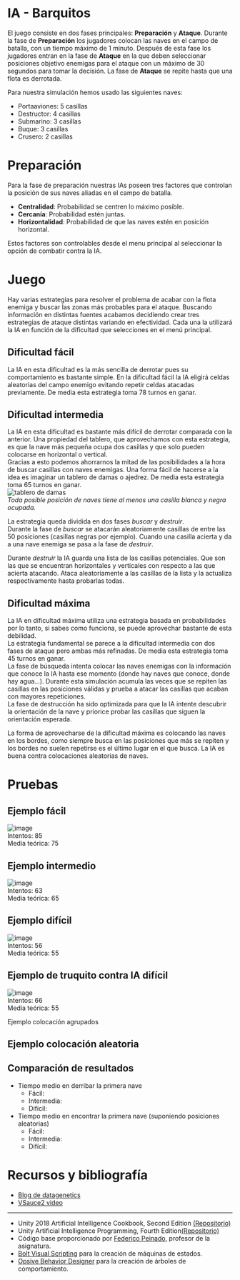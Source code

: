 # IA - Barquitos
El juego consiste en dos fases principales: **Preparación** y **Ataque**. Durante la fase de **Preparación** los jugadores colocan las naves en el campo de batalla, con un tiempo máximo de 1 minuto. Después de esta fase los jugadores entran en la fase de **Ataque** en la que deben seleccionar posiciones objetivo enemigas para el ataque con un máximo de 30 segundos para tomar la decisión. La fase de **Ataque** se repite hasta que una flota es derrotada.

Para nuestra simulación hemos usado las siguientes naves:

- Portaaviones: 5 casillas
- Destructor: 4 casillas
- Submarino: 3 casillas
- Buque: 3 casillas
- Crusero: 2 casillas

# Preparación  
Para la fase de preparación nuestras IAs poseen tres factores que controlan la posición de sus naves aliadas en el campo de batalla.  
* **Centralidad**: Probabilidad se centren lo máximo posible.
* **Cercanía**: Probabilidad estén juntas.
* **Horizontalidad**: Probabilidad de que las naves estén en posición horizontal.

Estos factores son controlables desde el menu principal al seleccionar la opción de combatir contra la IA.

# Juego
Hay varias estrategias para resolver el problema de acabar con la flota enemiga y buscar las zonas más probables para el ataque. Buscando información en distintas fuentes acabamos decidiendo crear tres estrategias de ataque distintas variando en efectividad. Cada una la utilizará la IA en función de la dificultad que selecciones en el menú principal.

## Dificultad fácil
La IA en esta dificultad es la más sencilla de derrotar pues su comportamiento es bastante simple. En la dificultad fácil la IA eligirá celdas aleatorias del campo enemigo evitando repetir celdas atacadas previamente. De media esta estrategia toma 78 turnos en ganar.

## Dificultad intermedia
La IA en esta dificultad es bastante más difícil de derrotar comparada con la anterior. Una propiedad del tablero, que aprovechamos con esta estrategia, es que la nave más pequeña ocupa dos casillas y que solo pueden colocarse en horizontal o vertical.  
Gracias a esto podemos ahorrarnos la mitad de las posibilidades a la hora de buscar casillas con naves enemigas. Una forma fácil de hacerse a la idea es imaginar un tablero de damas o ajedrez. De media esta estrategia toma 65 turnos en ganar.  
![tablero de damas](http://wordaligned.org/images/chessboard-magick.png)  
_Toda posible posición de naves tiene al menos una casilla blanca y negra ocupada._

La estrategia queda dividida en dos fases _buscar_ y _destruir_.  
Durante la fase de _buscar_ se atacarán aleatoriamente casillas de entre las 50 posiciones (casillas negras por ejemplo). Cuando una casilla acierta y da a una nave enemiga se pasa a la fase de _destruir_.  

Durante _destruir_ la IA guarda una lista de las casillas potenciales. Que son las que se encuentran horizontales y verticales con respecto a las que acierta atacando. Ataca aleatoriamente a las casillas de la lista y la actualiza respectivamente hasta probarlas todas. 

## Dificultad máxima
La IA en dificultad máxima utiliza una estrategia basada en probabilidades por lo tanto, si sabes como funciona, se puede aprovechar bastante de esta debilidad.  
La estrategia fundamental se parece a la dificultad intermedia con dos fases de ataque pero ambas más refinadas. De media esta estrategia toma 45 turnos en ganar.  
La fase de búsqueda intenta colocar las naves enemigas con la información que conoce la IA hasta ese momento (donde hay naves que conoce, donde hay agua...). Durante esta simulación acumula las veces que se repiten las casillas en las posiciones válidas y prueba a atacar las casillas que acaban con mayores repeticiones.  
La fase de destrucción ha sido optimizada para que la IA intente descubrir la orientación de la nave y priorice probar las casillas que siguen la orientación esperada.

La forma de aprovecharse de la dificultad máxima es colocando las naves en los bordes, como siempre busca en las posiciones que más se repiten y los bordes no suelen repetirse es el último lugar en el que busca. La IA es buena contra colocaciones aleatorias de naves.
# Pruebas

## Ejemplo fácil
![image](https://user-images.githubusercontent.com/48621751/122024649-eab7cf00-cdc8-11eb-84c4-271574b3e91f.png)  
Intentos: 85  
Media teórica: 75  

## Ejemplo intermedio
![image](https://user-images.githubusercontent.com/48621751/122025294-8d704d80-cdc9-11eb-8208-9e9a5b16379e.png)  
Intentos: 63  
Media teórica: 65  

## Ejemplo difícil
![image](https://user-images.githubusercontent.com/48621751/122025880-07083b80-cdca-11eb-87f0-a8a4519472d9.png)  
Intentos: 56  
Media teórica: 55  

## Ejemplo de truquito contra IA difícil
![image](https://user-images.githubusercontent.com/48621751/122026369-6e25f000-cdca-11eb-9f5f-3e6f0f9d4846.png)  
Intentos: 66  
Media teórica: 55  

 Ejemplo colocación agrupados

## Ejemplo colocación aleatoria

## Comparación de resultados
- Tiempo medio en derribar la primera nave
  - Fácil:
  - Intermedia:
  - Difícil:
- Tiempo medio en encontrar la primera nave (suponiendo posiciones aleatorias)
  - Fácil:
  - Intermedia:
  - Difícil:
# Recursos y bibliografía
- [Blog de datagenetics](https://datagenetics.com/blog/december32011/index.)
- [VSauce2 video](https://youtu.be/LbALFZoRrw8)
___
- Unity 2018 Artificial Intelligence Cookbook, Second Edition [(Repositorio)]( https://github.com/PacktPublishing/Unity-2018-Artificial-Intelligence-Cookbook-Second-Edition)
- Unity Artificial Intelligence Programming, Fourth Edition[(Repositorio)]( https://github.com/PacktPublishing/Unity-Artificial-Intelligence-Programming-Fourth-Edition)
- Código base proporcionado por [Federico Peinado](https://github.com/federicopeinado?tab=repositories), profesor de la asignatura.
- [Bolt Visual Scripting](https://unity.com/products/unity-visual-scripting) para la creación de máquinas de estados.
- [Opsive Behavior Designer](https://opsive.com/assets/behavior-designer/) para la creación de árboles de comportamiento.